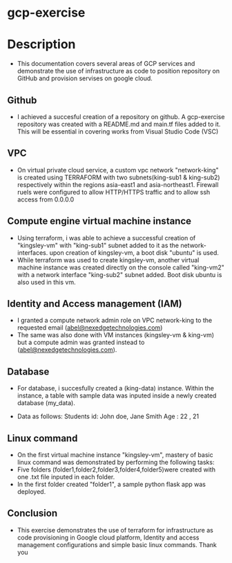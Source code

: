 # gcp-exercise 

# Description
- This documentation covers several areas of GCP services and demonstrate the use of infrastructure as code to position repository on GitHub and provision servises on google cloud.  

## Github 
- I achieved a succesful creation of a repository on github. A gcp-exercise repository was created with a README.md and main.tf files added to it. This will be essential in covering works from Visual Studio Code (VSC)

## VPC
- On virtual private cloud service, a custom vpc network "network-king" is created using TERRAFORM with two subnets(king-sub1 & king-sub2) respectively within the regions asia-east1 and asia-northeast1. Firewall ruels were configured to allow HTTP/HTTPS traffic and to allow ssh access from 0.0.0.0

## Compute engine virtual machine instance
- Using terraform, i was able to achieve a successful creation of "kingsley-vm" with "king-sub1" subnet added to it as the network-interfaces. upon creation of kingsley-vm, a boot disk "ubuntu" is used.
- While terraform was used to create kingsley-vm, another virtual machine instance was created directly on the console called "king-vm2" with a network interface "king-sub2" subnet added. Boot disk ubuntu is also used in this vm. 

## Identity and Access management (IAM)
- I granted a compute network admin role on VPC network-king to the requested email (abel@nexedgetechnologies.com)
- The same was also done with VM instances (kingsley-vm & king-vm) but a compute admin was granted instead to (abel@nexedgetechnologies.com). 

## Database 
- For database, i succesfully created a (king-data) instance. Within the instance, a table with sample data was inputed inside a newly created database (my_data). 

- Data as follows: Students id: John doe, Jane Smith
                       Age    :   22    ,      21

## Linux command
- On the first virtual machine instance "kingsley-vm", mastery of basic linux command was demonstrated by performing the following tasks: 
- Five folders (folder1,folder2,folder3,folder4,folder5)were created with one .txt file inputed in each folder.
- In the first folder created "folder1", a sample python flask app was deployed. 

## Conclusion
- This exercise demonstrates the use of terraform for infrastructure as code provisioning in Google cloud platform, Identity and access management configurations and simple basic linux commands. Thank you 



